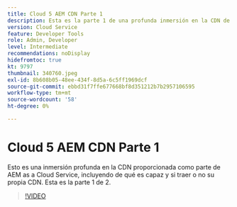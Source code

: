 ```yaml
---
title: Cloud 5 AEM CDN Parte 1
description: Esta es la parte 1 de una profunda inmersión en la CDN de AEM as a Cloud Service.
version: Cloud Service
feature: Developer Tools
role: Admin, Developer
level: Intermediate
recommendations: noDisplay
hidefromtoc: true
kt: 9797
thumbnail: 340760.jpeg
exl-id: 8b608b05-48ee-434f-8d5a-6c5ff1969dcf
source-git-commit: ebbd31f7ffe677668bf8d351212b7b2957106595
workflow-type: tm+mt
source-wordcount: '58'
ht-degree: 0%

---
```


# Cloud 5 AEM CDN Parte 1

Esto es una inmersión profunda en la CDN proporcionada como parte de AEM as a Cloud Service, incluyendo de qué es capaz y si traer o no su propia CDN. Esta es la parte 1 de 2.

>[!VIDEO](https://video.tv.adobe.com/v/340760/?quality=12&learn=on)
